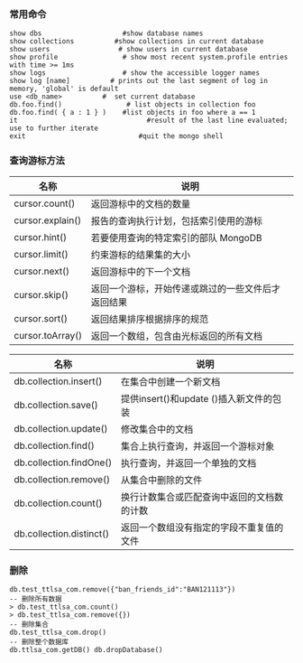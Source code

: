 ### 常用命令

```shell
show dbs                    #show database names
show collections          #show collections in current database
show users                 # show users in current database
show profile                # show most recent system.profile entries with time >= 1ms
show logs                   # show the accessible logger names
show log [name]          # prints out the last segment of log in memory, 'global' is default
use <db_name>          #  set current database
db.foo.find()                # list objects in collection foo
db.foo.find( { a : 1 } )    #list objects in foo where a == 1
it                                #result of the last line evaluated; use to further iterate
exit                            #quit the mongo shell
```


### 查询游标方法

名称|说明
---|---
cursor.count()|	返回游标中的文档的数量
cursor.explain()|	报告的查询执行计划，包括索引使用的游标
cursor.hint()|	若要使用查询的特定索引的部队 MongoDB
cursor.limit()|	约束游标的结果集的大小
cursor.next()|	返回游标中的下一个文档
cursor.skip()|	返回一个游标，开始传递或跳过的一些文件后才返回结果
cursor.sort()|	返回结果排序根据排序的规范
cursor.toArray()|	返回一个数组，包含由光标返回的所有文档
 
名称|说明
---|---
db.collection.insert()|	在集合中创建一个新文档
db.collection.save()|	提供insert()和update ()插入新文件的包装
db.collection.update()|	修改集合中的文档
db.collection.find()|	集合上执行查询，并返回一个游标对象
db.collection.findOne()|	执行查询，并返回一个单独的文档
db.collection.remove()|	从集合中删除的文件
db.collection.count()|	换行计数集合或匹配查询中返回的文档数的计数
db.collection.distinct()|	返回一个数组没有指定的字段不重复值的文件

### 删除

```shell
db.test_ttlsa_com.remove({"ban_friends_id":"BAN121113"})
-- 删除所有数据
> db.test_ttlsa_com.count()
> db.test_ttlsa_com.remove({})
-- 删除集合
db.test_ttlsa_com.drop()
-- 删除整个数据库
db.ttlsa_com.getDB() db.dropDatabase()
```
